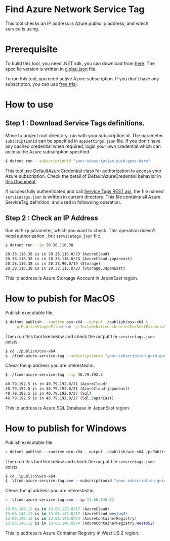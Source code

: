 # Find Azure Network Service Tag

This tool checks an IP address is Azure public ip address, and which service is using.

# Prerequisite

To build this tool, you need .NET sdk, you can download from [here](https://dotnet.microsoft.com/download/dotnet/).
The specific version is written in [global.json](./global.json) file.

To run this tool, you need active Azure subscription.
If you don't have any subscripton, you can use [free trial](https://azure.microsoft.com/free/). 

# How to use

## Step 1 : Download Service Tags definitions.

Move to project root directory, run with your subscription id. 
The parameter `subscriptionid` can be specified in `appsettings.json` file.
If you don't have any cached credential when required, login your own credential which can access the Azure subscription specified.

```bash
$ dotnet run --subscriptionid "your-subscription-guid-goes-here"
```

This tool use [DefaultAzureCredential](https://docs.microsoft.com/en-us/dotnet/api/azure.identity.defaultazurecredential?view=azure-dotnet) class for authorization to access your Azure subscription.
Check the detail of DefaultAzureCredential behavior in [this Document](https://docs.microsoft.com/en-us/dotnet/api/overview/azure/identity-readme?view=azure-dotnet).

If successfully authenticated and call [Service Tags REST api](https://docs.microsoft.com/ja-jp/rest/api/virtualnetwork/servicetags/list), 
the file named `servicetags.json` is written in current directory. 
This file contains all Azure ServiceTag definition, and used in followoing operation.

## Step 2 : Check an IP Address 

Run with `ip` parameter, which you want to check.
This operation doesn't need authorization , but `servicetags.json` file.

```bash
$ dotnet run --ip 20.38.116.38

20.38.116.38 is in 20.38.116.0/23 (AzureCloud)
20.38.116.38 is in 20.38.116.0/23 (AzureCloud.japaneast)
20.38.116.38 is in 20.38.96.0/19 (Storage)
20.38.116.38 is in 20.38.116.0/23 (Storage.JapanEast)
```

This ip address is Azure Storqage Account in JapanEast region.

# How to pubish for MacOS

Publish executable file.

```bash
$ dotnet publish --runtime osx-x64 --output ./publish/osx-x64 \
    -p:PublishSingleFile=true -p:IncludeNativeLibrariesForSelfExtract=true
```

Then run this tool like below and check the output file `servicetags.json` exists.

```bash
$ cd ./publish/osx-x64
$ ./find-azure-service-tag --subscriptionid "your-subscription-guid-goes-here"
```

Check the ip address you are interested in.

```bash
$ ./find-azure-service-tag --ip 40.79.192.5

40.79.192.5 is in 40.79.192.0/21 (AzureCloud)
40.79.192.5 is in 40.79.192.0/21 (AzureCloud.japaneast)
40.79.192.5 is in 40.79.192.0/27 (Sql)
40.79.192.5 is in 40.79.192.0/27 (Sql.JapanEast)
```

This ip address is Azure SQL Database in JapanEast region.

# How to publish for Windows

Publish executable file.

```powershell
> dotnet publish --runtime win-x64 --output ./publish/win-x64 /p:PublishSingleFile=true /p:IncludeNativeLibrariesForSelfExtract=true
```

Then run this tool like below and check the output file `servicetags.json` exists.

```powershell
$ cd .\publish\win-x64
$ .\find-azure-service-tag.exe --subscriptionid "your-subscription-guid-goes-here"
```

Check the ip address you are interested in.

```powershell
> .\find-azure-service-tag.exe --ip 13.66.146.12 

13.66.146.12 is in 13.66.128.0/17 (AzureCloud)
13.66.146.12 is in 13.66.128.0/17 (AzureCloud.westus2)
13.66.146.12 is in 13.66.146.0/24 (AzureContainerRegistry)
13.66.146.12 is in 13.66.146.0/24 (AzureContainerRegistry.WestUS2)
```

This ip address is Azure Container Registry in West US 2 region.

